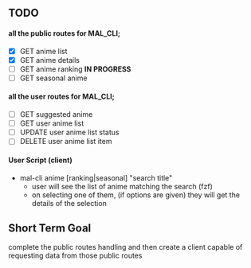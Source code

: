 ## TODO

#### all the public routes for MAL_CLI;

- [x] GET anime list
- [x] GET anime details 
- [ ] GET anime ranking **IN PROGRESS**
- [ ] GET seasonal anime

#### all the user routes for MAL_CLI;

- [ ] GET suggested anime
- [ ] GET user anime list
- [ ] UPDATE user anime list status
- [ ] DELETE user anime list item

#### User Script (client)
- mal-cli anime [ranking|seasonal] "search title"
    - user will see the list of anime matching the search (fzf)
    - on selecting one of them, (if options are given) they will get the details of the selection


## Short Term Goal

complete the public routes handling and then create a client capable of requesting data from those public routes
